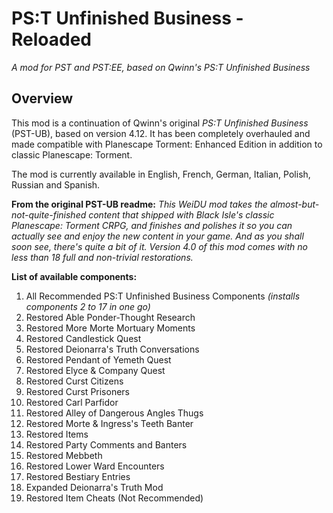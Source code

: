 # PS:T Unfinished Business - Reloaded
*A mod for PST and PST:EE, based on Qwinn's PS:T Unfinished Business*

## Overview

This mod is a continuation of Qwinn's original *PS:T Unfinished Business* (PST-UB), based on version 4.12. It has been completely overhauled and made compatible with Planescape Torment: Enhanced Edition in addition to classic Planescape: Torment.

The mod is currently available in English, French, German, Italian, Polish, Russian and Spanish.

**From the original PST-UB readme:** *This WeiDU mod takes the almost-but-not-quite-finished content that shipped with Black Isle's classic Planescape: Torment CRPG, and finishes and polishes it so you can actually see and enjoy the new content in your game. And as you shall soon see, there's quite a bit of it. Version 4.0 of this mod comes with no less than 18 full and non-trivial restorations.*

**List of available components:**

1. All Recommended PS:T Unfinished Business Components *(installs components 2 to 17 in one go)*
2. Restored Able Ponder-Thought Research
3. Restored More Morte Mortuary Moments
4. Restored Candlestick Quest
5. Restored Deionarra's Truth Conversations
6. Restored Pendant of Yemeth Quest
7. Restored Elyce & Company Quest
8. Restored Curst Citizens
9. Restored Curst Prisoners
10. Restored Carl Parfidor
11. Restored Alley of Dangerous Angles Thugs
12. Restored Morte & Ingress's Teeth Banter
13. Restored Items
14. Restored Party Comments and Banters
15. Restored Mebbeth
16. Restored Lower Ward Encounters
17. Restored Bestiary Entries
18. Expanded Deionarra's Truth Mod
19. Restored Item Cheats (Not Recommended)
